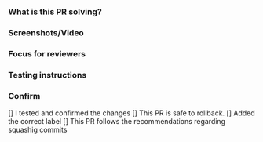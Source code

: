 
### What is this PR solving?


### Screenshots/Video


### Focus for reviewers


### Testing instructions

### Confirm 

 [] I tested and confirmed the changes
 [] This PR is safe to rollback.
 [] Added the correct label
 [] This PR follows the recommendations regarding squashig commits
